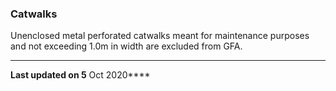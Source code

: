 ### Catwalks

Unenclosed metal perforated catwalks meant for maintenance purposes and
not exceeding 1.0m in width are excluded from GFA.

------------------------------------------------------------------------

**Last updated on 5** Oct 2020****
